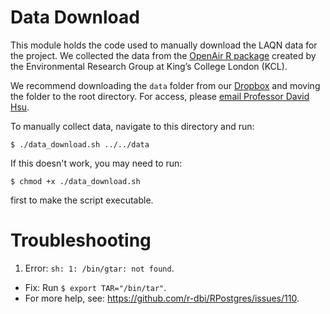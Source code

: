 # Data Download
This module holds the code used to manually download the LAQN data for the project.
We collected the data from the [OpenAir R package](https://github.com/davidcarslaw/openair) created by the Environmental Research Group at King’s College London (KCL). 

We recommend downloading the `data` folder from our [Dropbox](https://www.dropbox.com/sh/udnqd3j1f2y7lb7/AADRbv62hgVegRe1a7GHs5YAa?dl=0) and moving the folder to the root directory. For access, please [email Professor David Hsu](mailto:ydh@mit.edu).

To manually collect data, navigate to this directory and run:
```
$ ./data_download.sh ../../data
```

If this doesn't work, you may need to run:
```
$ chmod +x ./data_download.sh
``` 
first to make the script executable.

# Troubleshooting
1. Error: `sh: 1: /bin/gtar: not found`.
- Fix: Run `$ export TAR="/bin/tar"`.
- For more help, see: https://github.com/r-dbi/RPostgres/issues/110.